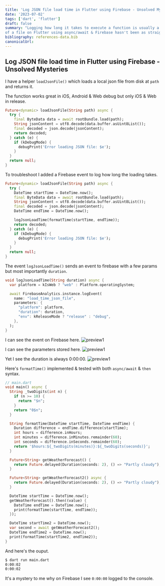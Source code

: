 ```yaml
---
title: 'Log JSON file load time in Flutter using Firebase - Unsolved Mysteries'
date: '2023-07-02'
tags: ['dart', 'flutter']
draft: false
summary: "Logging how long it takes to execute a function is usually a straight forward process. Checking the JSON load time
of a file on Flutter using async/await & Firebase hasn't been as straight forward as I would've liked"
bibliography: references-data.bib
canonicalUrl:
---
```


## Log JSON file load time in Flutter using Firebase - Unsolved Mysteries

I have a helper `loadJsonFile()` which loads a local json file
from disk at `path` and returns it.

The function works great in iOS, Android & Web debug but only iOS & Web in release.

```dart
Future<dynamic> loadJsonFile(String path) async {
  try {
    final ByteData data = await rootBundle.load(path);
    String jsonContent = utf8.decode(data.buffer.asUint8List());
    final decoded = json.decode(jsonContent);
    return decoded;
  } catch (e) {
    if (kDebugMode) {
      debugPrint('Error loading JSON file: $e');
    }
  }
  return null;
}
```

To troubleshoot I added a Firebase event to log how long the loading takes.

```dart
Future<dynamic> loadJsonFile(String path) async {
  try {
    DateTime startTime = DateTime.now();
    final ByteData data = await rootBundle.load(path);
    String jsonContent = utf8.decode(data.buffer.asUint8List());
    final decoded = json.decode(jsonContent);
    DateTime endTime = DateTime.now();

    logJsonLoadTime(formatTime(startTime, endTime));
    return decoded;
  } catch (e) {
    if (kDebugMode) {
      debugPrint('Error loading JSON file: $e');
    }
  }
  return null;
}
```

The event `logJsonLoadTime()` sends an event to firebase with a few params
but most importantly `duration`.

```dart
void logJsonLoadTime(String duration) async {
  var platform = kIsWeb ? "web" : Platform.operatingSystem;

  await FirebaseAnalytics.instance.logEvent(
    name: "load_time_json_file",
    parameters: {
      "platform": platform,
      "duration": duration,
      "env": kReleaseMode ? "release" : "debug",
    },
  );
}
```

I can see the event on Firebase here.
![preview1](https://i.imgur.com/3KjHh9I.png)

I can see the parameters stored here.
![preview1](https://i.imgur.com/UVKWMzT.png)

Yet I see the duration is always 0:00:00.
![preview1](https://i.imgur.com/coI0NnJ.png)

Here's `formatTime()` implemented & tested with both `async/await` & `then` syntax.

```dart
// main.dart
void main() async {
  String _twoDigits(int n) {
    if (n >= 10) {
      return "$n";
    }
    return "0$n";
  }

  String formatTime(DateTime startTime, DateTime endTime) {
    Duration difference = endTime.difference(startTime);
    int hours = difference.inHours;
    int minutes = difference.inMinutes.remainder(60);
    int seconds = difference.inSeconds.remainder(60);
    return '$hours:${_twoDigits(minutes)}:${_twoDigits(seconds)}';
  }

  Future<String> getWeatherForecast() {
    return Future.delayed(Duration(seconds: 2), () => "Partly cloudy");
  }

  Future<String> getWeatherForecast2() async {
    return Future.delayed(Duration(seconds: 2), () => "Partly cloudy");
  }

  DateTime startTime = DateTime.now();
  getWeatherForecast().then((value) {
    DateTime endTime = DateTime.now();
    print(formatTime(startTime, endTime));
  });

  DateTime startTime2 = DateTime.now();
  var second = await getWeatherForecast2();
  DateTime endTime2 = DateTime.now();
  print(formatTime(startTime2, endTime2));
}
```

And here's the ouput.

```sh
$ dart run main.dart
0:00:02
0:00:02
```

It's a mystery to me why on Firebase I see `0:00:00` logged to the console.
